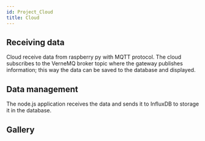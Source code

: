 ```yaml
---
id: Project_Cloud
title: Cloud
---
```


## Receiving data
Cloud receive data from raspberry py with MQTT protocol.
The cloud subscribes to the VerneMQ broker topic where the gateway publishes information; this way the data can be saved to the database and displayed.

## Data management
The node.js application receives the data and sends it to InfluxDB to storage it in the database.

## Gallery
